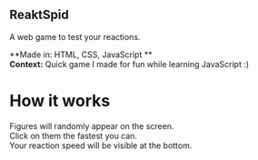 ## ReaktSpid
A web game to test your reactions.

**Made in: HTML, CSS, JavaScript ** <br/>
**Context:** Quick game I made for fun while learning JavaScript :)

# How it works
Figures will randomly appear on the screen. <br/>
Click on them the fastest you can. <br/>
Your reaction speed will be visible at the bottom. <br/>



